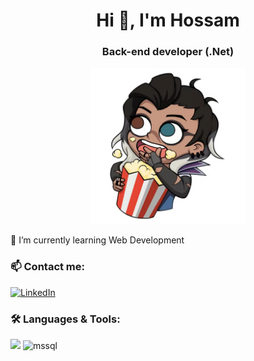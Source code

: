 <h1 align="center">Hi 👋, I'm Hossam</h1>
<h3 align="center">Back-end developer (.Net)</h3>
<p align="center"> <img width="250" src="assets/Fascinating.png" /> </p>
<p align="left">🌱 I’m currently learning Web Development</p>
<h3 align="left">📫 Contact me:</h3>
<p align="left">
    <a href="https://linkedin.com/in/hossam--mohamed" target="_blank">
        <img src="https://skillicons.dev/icons?i=linkedin" alt="LinkedIn"/>    
    </a> </p>
<h3 align="left">🛠️ Languages & Tools:</h3>
  <p align="left"> <img src="https://skillicons.dev/icons?i=cs,dotnet,html,css,git,github&perline=8"/> 
   <a> <img src="https://www.svgrepo.com/show/303229/microsoft-sql-server-logo.svg" alt="mssql" width="45" height="45"/>
   </a> </p>
